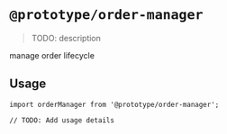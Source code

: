 # `@prototype/order-manager`

> TODO: description

manage order lifecycle

## Usage

```
import orderManager from '@prototype/order-manager';

// TODO: Add usage details
```
